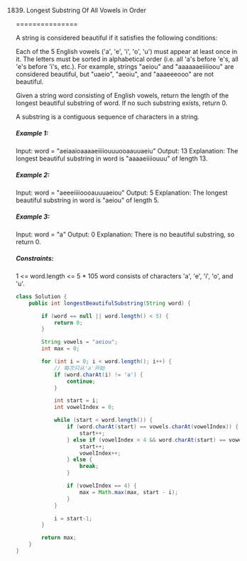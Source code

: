 1839. Longest Substring Of All Vowels in Order

===============

A string is considered beautiful if it satisfies the following conditions:

Each of the 5 English vowels ('a', 'e', 'i', 'o', 'u') must appear at least once in it.
The letters must be sorted in alphabetical order (i.e. all 'a's before 'e's, all 'e's before 'i's, etc.).
For example, strings "aeiou" and "aaaaaaeiiiioou" are considered beautiful, but "uaeio", "aeoiu", and "aaaeeeooo" are not beautiful.

Given a string word consisting of English vowels, return the length of the longest beautiful substring of word. If no such substring exists, return 0.

A substring is a contiguous sequence of characters in a string.

##### Example 1:

Input: word = "aeiaaioaaaaeiiiiouuuooaauuaeiu"
Output: 13
Explanation: The longest beautiful substring in word is "aaaaeiiiiouuu" of length 13.

##### Example 2:

Input: word = "aeeeiiiioooauuuaeiou"
Output: 5
Explanation: The longest beautiful substring in word is "aeiou" of length 5.

##### Example 3:

Input: word = "a"
Output: 0
Explanation: There is no beautiful substring, so return 0.

##### Constraints:

1 <= word.length <= 5 * 105
word consists of characters 'a', 'e', 'i', 'o', and 'u'.

```java
class Solution {
    public int longestBeautifulSubstring(String word) {

        if (word == null || word.length() < 5) {
            return 0;
        }

        String vowels = "aeiou";
        int max = 0;

        for (int i = 0; i < word.length(); i++) {
            // 每次只从'a'开始
            if (word.charAt(i) != 'a') {
                continue;
            }

            int start = i;
            int vowelIndex = 0;

            while (start < word.length()) {
                if (word.charAt(start) == vowels.charAt(vowelIndex)) {
                    start++;
                } else if (vowelIndex < 4 && word.charAt(start) == vowels.charAt(vowelIndex+1)) {
                    start++;
                    vowelIndex++;
                } else {
                    break;
                }

                if (vowelIndex == 4) {
                    max = Math.max(max, start - i);
                }
            }

            i = start-1;
        }

        return max;
    }
}
```

